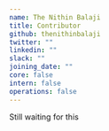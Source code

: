 ```yaml
---
name: The Nithin Balaji
title: Contributor
github: thenithinbalaji
twitter: ""
linkedin: ""
slack: ""
joining_date: ""
core: false
intern: false
operations: false
---
```


Still waiting for this

